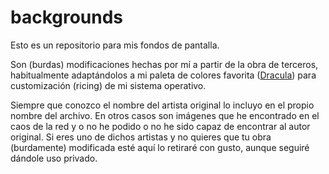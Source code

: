 # backgrounds
Esto es un repositorio para mis fondos de pantalla.

Son (burdas) modificaciones hechas por mí a partir de la obra de terceros, habitualmente adaptándolos a mi paleta de colores favorita ([Dracula](https://draculatheme.com/)) para customización (ricing) de mi sistema operativo.

Siempre que conozco el nombre del artista original lo incluyo en el propio nombre del archivo. En otros casos son imágenes que he encontrado en el caos de la red y o no he podido o no he sido capaz de encontrar al autor original. Si eres uno de dichos artistas y no quieres que tu obra (burdamente) modificada esté aquí lo retiraré con gusto, aunque seguiré dándole uso privado.
